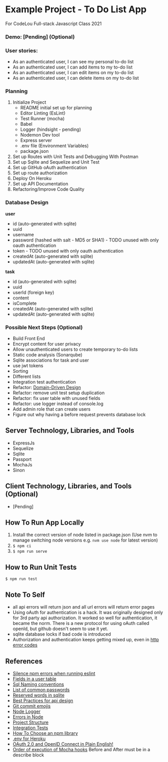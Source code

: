 # Example Project - To Do List App
For CodeLou Full-stack Javascript Class 2021

### Demo: [Pending] (Optional)
### User stories:

- As an authenticated user, I can see my personal to-do list
- As an authenticated user, I can add items to my to-do list
- As an authenticated user, I can edit items on my to-do list
- As an authenticated user, I can delete items on my to-do list

### Planning
1. Initialize Project
   - README initial set up for planning
   - Editor Linting (EsLint)
   - Test Runner (mocha)
   - Babel
   - Logger (hindsight - pending)
   - Nodemon Dev tool
   - Express server
   - .env file (Environment Variables)
   - package.json
2. Set up Routes with Unit Tests and Debugging With Postman
3. Set up Sqlite and Sequelize and Unit Test
4. Set up GitHub oAuth authentication
5. Set up route authorization
6. Deploy On Heroku
7. Set up API Documentation
8. Refactoring/Improve Code Quality

### Database Design
**user**
- id (auto-generated with sqlite)
- uuid
- username
- password (hashed with salt - MD5 or SHA1) - TODO unused with only oauth authentication
- token - TODO unused with only oauth authentication
- createdAt (auto-generated with sqlite)
- updatedAt (auto-generated with sqlite)

**task**
- id (auto-generated with sqlite)
- uuid
- userId (foreign key)
- content
- isComplete
- createdAt (auto-generated with sqlite)
- updatedAt (auto-generated with sqlite)

### Possible Next Steps (Optional)
- Build Front End
- Encrypt content for user privacy
- Allow unauthenticated users to create temporary to-do lists
- Static code analysis (Sonarqube)
- Sqlite associations for task and user
- use jwt tokens
- Sorting
- Different lists
- Integration test authentication
- Refactor: [Domain-Driven Design](https://medium.com/steve-cruz/domain-driven-design-ddd-file-structure-ade7fb26553d)
- Refactor: remove unit test setup duplication
- Refactor: fix user table with unused fields
- Refactor: use logger instead of console.log
- Add admin role that can create users
- Figure out why having a before request prevents database lock
## Server Technology, Libraries, and Tools
- ExpressJs
- Sequelize
- Sqlite
- Passport
- MochaJs
- Sinon

## Client Technology, Libraries, and Tools (Optional)
- [Pending]

## How To Run App Locally
1. Install the correct version of node listed in package.json (Use nvm to manage switching node versions e.g. `nvm use node` for latest version)
2. `$ npm ci`
3. `$ npm run serve`

## How to Run Unit Tests
`$ npm run test`

## Note To Self
- all api errors will return json and all url errors will return error pages
- Using oAuth for authentication is a hack. It was originally designed only for 3rd party api authorization. It worked so well for authentication, it became the norm. There is a new protocol for using oAuth called openId, but github doesn't seem to use it yet.
- sqlite database locks if bad code is introduced
- Authorization and authentication keeps getting mixed up, even in [http error codes](https://developer.mozilla.org/en-US/docs/Web/HTTP/Status)
## References
- [Silence npm errors when running eslint](https://github.com/eslint/eslint/issues/7933)
- [Fields in a user table](https://dba.stackexchange.com/questions/3537/what-are-some-common-and-useful-fields-for-a-users-table-in-a-database)
- [Sql Naming conventions](https://www.sqlshack.com/learn-sql-naming-conventions/)
- [List of common passwords](https://en.wikipedia.org/wiki/List_of_the_most_common_passwords)
- [Reserved words in sqlite](http://www3.sqlite.org/lang_keywords.html)
- [Best Practices for api design](https://stackoverflow.blog/2020/03/02/best-practices-for-rest-api-design/)
- [Git commit emojis](https://gist.github.com/parmentf/035de27d6ed1dce0b36a)
- [Node Logger](https://www.twilio.com/blog/guide-node-js-logging)
- [Errors in Node](https://www.joyent.com/node-js/production/design/errors)
- [Project Structure](https://softwareontheroad.com/ideal-nodejs-project-structure/)
- [Integration Tests](https://dev-tester.com/dead-simple-api-tests-with-supertest-mocha-and-chai/)
- [How To Choose an npm library](https://dev.to/adrianbdesigns/checklist-for-choosing-an-optimal-npm-package-4dpm)
- [.env for Heroku](https://stackoverflow.com/questions/42109813/node-js-environment-variables-and-heroku-deployment)
- [OAuth 2.0 and OpenID Connect in Plain English!](https://youtu.be/0VWkQMr7r_c)
- [Order of execution of Mocha hooks](https://stackoverflow.com/questions/32660241/mocha-beforeeach-vs-before-execution/32682451) Before and After must be in a describe block
